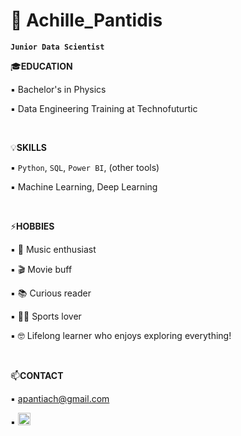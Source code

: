 # 🥁 Achille_Pantidis 


**`Junior Data Scientist`**

🎓**EDUCATION**

▪️ Bachelor's in Physics

▪️ Data Engineering Training at Technofuturtic

<br>  

💡**SKILLS**

▪️ `Python`, `SQL`, `Power BI`, (other tools)

▪️ Machine Learning, Deep Learning 

<br>  

⚡**HOBBIES**

▪️ 🥁 Music enthusiast

▪️ 🎬 Movie buff

▪️ 📚 Curious reader

▪️ 🏋️‍♂️ Sports lover

▪️ 🤓 Lifelong learner who enjoys exploring everything!

<br>  

📫**CONTACT**

▪️ apantiach@gmail.com

▪️ <a href="https://www.linkedin.com/in/apantidis">
    <img src="https://github.com/user-attachments/assets/2bab8e4e-ca03-4cb5-b063-3059ea2dfc41" width="20"/>
</a>
